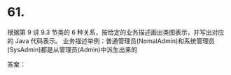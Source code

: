 # 61.

根据第 9 讲 9.3 节类的 6 种关系，按给定的业务描述画出类图表示，并写出对应的 Java 代码表示。 业务描述举例：普通管理员(NomalAdmin)和系统管理员(SysAdmin)都是从管理员(Admin)中派生出来的



答案：
